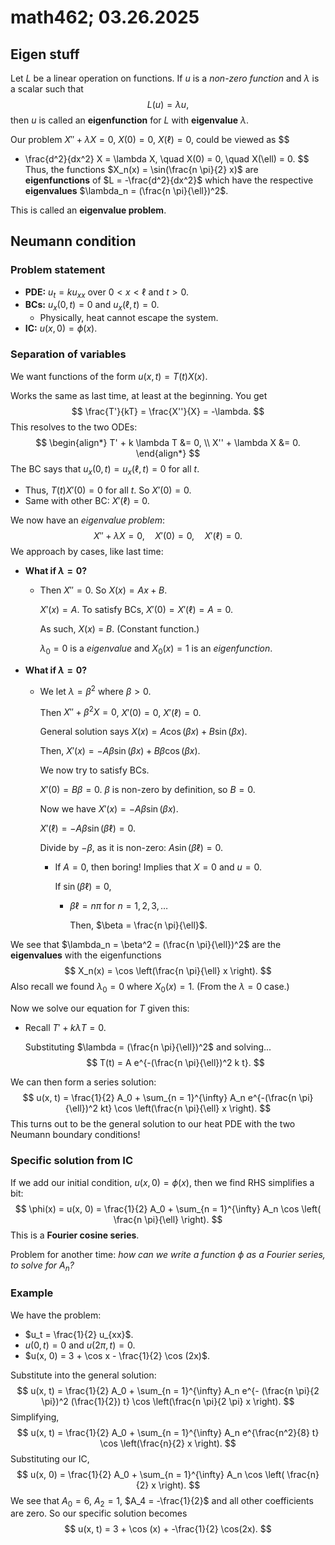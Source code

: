 # math462; 03.26.2025

## Eigen stuff

Let $L$ be a linear operation on functions. If $u$ is a *non-zero function* and $\lambda$ is a scalar such that
$$
L(u) = \lambda u,
$$
then $u$ is called an **eigenfunction** for $L$ with **eigenvalue** $\lambda$.

Our problem $X'' + \lambda X = 0$, $X(0) = 0$, $X(\ell) = 0$, could be viewed as
$$
- \frac{d^2}{dx^2} X = \lambda X, \quad X(0) = 0, \quad X(\ell) = 0.
$$
Thus, the functions $X_n(x) = \sin(\frac{n \pi}{2} x)$ are **eigenfunctions** of $L = -\frac{d^2}{dx^2}$ which have the respective **eigenvalues** $\lambda_n = (\frac{n \pi}{\ell})^2$.

This is called an **eigenvalue problem**.

## Neumann condition

### Problem statement

- **PDE:** $u_t = k u_{xx}$ over $0 < x < \ell$ and $t > 0$.
- **BCs:** $u_x(0, t) = 0$ and $u_x(\ell, t) = 0$.
  - Physically, heat cannot escape the system.
- **IC:** $u(x, 0) = \phi(x)$.

### Separation of variables

We want functions of the form $u(x, t) = T(t) X(x)$.

Works the same as last time, at least at the beginning. You get
$$
\frac{T'}{kT} = \frac{X''}{X} = -\lambda.
$$
This resolves to the two ODEs:
$$
\begin{align*}
	T' + k \lambda T &= 0, \\
	X'' + \lambda X &= 0.
\end{align*}
$$
The BC says that $u_x (0, t) = u_x(\ell, t) = 0$ for all $t$.

- Thus, $T(t) X'(0) = 0$ for all $t$. So $X'(0) = 0$.
- Same with other BC: $X'(\ell) = 0$.

We now have an *eigenvalue problem*:
$$
X'' + \lambda X = 0, \quad X'(0) = 0, \quad X'(\ell) = 0.
$$
We approach by cases, like last time:

- **What if $\lambda = 0$?**

  - Then $X'' = 0$. So $X(x) = Ax + B$.

    $X'(x) = A$. To satisfy BCs, $X'(0) = X'(\ell) = A = 0$.

    As such, $X(x)$ = $B$. (Constant function.)

    $\lambda_0 = 0$ is a *eigenvalue* and $X_0(x) = 1$ is an *eigenfunction*.

- **What if $\lambda = 0$?**

  - We let $\lambda = \beta^2$ where $\beta > 0$.

    Then $X'' + \beta^2 X = 0$, $X'(0) = 0$, $X'(\ell) = 0$.

    General solution says $X(x) = A \cos (\beta x) + B \sin (\beta x)$.

    Then, $X'(x) = -A \beta \sin( \beta x) + B \beta \cos (\beta x)$.

    We now try to satisfy BCs.

    $X'(0) = B \beta = 0$. $\beta$ is non-zero by definition, so $B = 0$.

    Now we have $X'(x) = -A \beta \sin(\beta x)$.

    $X'(\ell) = -A \beta \sin(\beta \ell) = 0$.

    Divide by $-\beta$, as it is non-zero: $A \sin (\beta \ell) = 0$.

    - If $A = 0$, then boring! Implies that $X = 0$ and $u = 0$.

      If $\sin (\beta \ell) = 0$,

      - $\beta \ell = n \pi$ for $n = 1, 2, 3, \dots$

        Then, $\beta = \frac{n \pi}{\ell}$.

We see that $\lambda_n = \beta^2 = (\frac{n \pi}{\ell})^2$ are the **eigenvalues** with the eigenfunctions
$$
X_n(x) = \cos \left(\frac{n \pi}{\ell} x \right).
$$
Also recall we found $\lambda_0 = 0$ where $X_0(x) = 1$. (From the $\lambda = 0$ case.)

Now we solve our equation for $T$ given this:

- Recall $T' + k \lambda T = 0$.

  Substituting $\lambda = (\frac{n \pi}{\ell})^2$ and solving...
  $$
  T(t) = A e^{-(\frac{n \pi}{\ell})^2 k t}.
  $$

We can then form a series solution:
$$
u(x, t) = \frac{1}{2} A_0 + \sum_{n = 1}^{\infty} A_n e^{-(\frac{n \pi}{\ell})^2 kt} \cos \left(\frac{n \pi}{\ell} x \right).
$$
This turns out to be the general solution to our heat PDE with the two Neumann boundary conditions!

### Specific solution from IC

If we add our initial condition, $u(x, 0) = \phi(x)$, then we find RHS simplifies a bit:
$$
\phi(x) = u(x, 0) = \frac{1}{2} A_0 + 
	\sum_{n = 1}^{\infty} A_n \cos \left( \frac{n \pi}{\ell} \right).
$$
This is a **Fourier cosine series**. 

Problem for another time: *how can we write a function $\phi$ as a Fourier series, to solve for $A_n$?* 

### Example

We have the problem:

- $u_t = \frac{1}{2} u_{xx}$.
- $u(0, t) = 0$ and $u(2 \pi, t) = 0$.
- $u(x, 0) = 3 + \cos x - \frac{1}{2} \cos (2x)$.

Substitute into the general solution:
$$
u(x, t) = \frac{1}{2} A_0 + \sum_{n = 1}^{\infty} A_n e^{- (\frac{n \pi}{2 \pi})^2 (\frac{1}{2}) t} \cos \left(\frac{n \pi}{2 \pi} x \right).
$$
Simplifying,
$$
u(x, t) = \frac{1}{2} A_0 + \sum_{n = 1}^{\infty} A_n e^{\frac{n^2}{8} t} \cos \left(\frac{n}{2} x \right).
$$
Substituting our IC,
$$
u(x, 0) = \frac{1}{2} A_0 + \sum_{n = 1}^{\infty} A_n \cos \left( \frac{n}{2} x \right).
$$
We see that $A_0 = 6$, $A_2 = 1$, $A_4 = -\frac{1}{2}$ and all other coefficients are zero. So our specific solution becomes
$$
u(x, t) = 3 + \cos (x) + -\frac{1}{2} \cos(2x).
$$



